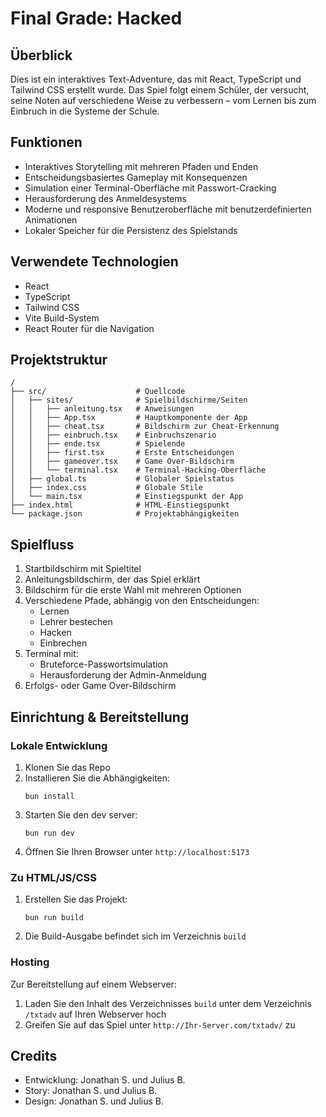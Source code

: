 # Final Grade: Hacked

## Überblick
Dies ist ein interaktives Text-Adventure, das mit React, TypeScript und Tailwind CSS erstellt wurde. Das Spiel folgt einem Schüler, der versucht, seine Noten auf verschiedene Weise zu verbessern – vom Lernen bis zum Einbruch in die Systeme der Schule.

## Funktionen
- Interaktives Storytelling mit mehreren Pfaden und Enden
- Entscheidungsbasiertes Gameplay mit Konsequenzen
- Simulation einer Terminal-Oberfläche mit Passwort-Cracking
- Herausforderung des Anmeldesystems
- Moderne und responsive Benutzeroberfläche mit benutzerdefinierten Animationen
- Lokaler Speicher für die Persistenz des Spielstands

## Verwendete Technologien
- React
- TypeScript
- Tailwind CSS
- Vite Build-System
- React Router für die Navigation

## Projektstruktur
```
/
├── src/                    # Quellcode
│   ├── sites/              # Spielbildschirme/Seiten
│   │   ├── anleitung.tsx   # Anweisungen
│   │   ├── App.tsx         # Hauptkomponente der App
│   │   ├── cheat.tsx       # Bildschirm zur Cheat-Erkennung
│   │   ├── einbruch.tsx    # Einbruchszenario
│   │   ├── ende.tsx        # Spielende
│   │   ├── first.tsx       # Erste Entscheidungen
│   │   ├── gameover.tsx    # Game Over-Bildschirm
│   │   └── terminal.tsx    # Terminal-Hacking-Oberfläche
│   ├── global.ts           # Globaler Spielstatus
│   ├── index.css           # Globale Stile
│   └── main.tsx            # Einstiegspunkt der App
├── index.html              # HTML-Einstiegspunkt
└── package.json            # Projektabhängigkeiten
```

## Spielfluss
1. Startbildschirm mit Spieltitel
2. Anleitungsbildschirm, der das Spiel erklärt
3. Bildschirm für die erste Wahl mit mehreren Optionen
4. Verschiedene Pfade, abhängig von den Entscheidungen:
   - Lernen
   - Lehrer bestechen
   - Hacken
   - Einbrechen
5. Terminal mit:
   - Bruteforce-Passwortsimulation
   - Herausforderung der Admin-Anmeldung
6. Erfolgs- oder Game Over-Bildschirm

## Einrichtung & Bereitstellung

### Lokale Entwicklung
1. Klonen Sie das Repo
2. Installieren Sie die Abhängigkeiten:
   ```
   bun install
   ```
3. Starten Sie den dev server:
   ```
   bun run dev
   ```
4. Öffnen Sie Ihren Browser unter `http://localhost:5173`

### Zu HTML/JS/CSS
1. Erstellen Sie das Projekt:
   ```
   bun run build
   ```
2. Die Build-Ausgabe befindet sich im Verzeichnis `build`

### Hosting
Zur Bereitstellung auf einem Webserver:
1. Laden Sie den Inhalt des Verzeichnisses `build` unter dem Verzeichnis `/txtadv` auf Ihren Webserver hoch
2. Greifen Sie auf das Spiel unter `http://Ihr-Server.com/txtadv/` zu

## Credits
- Entwicklung: Jonathan S. und Julius B.
- Story: Jonathan S. und Julius B.
- Design: Jonathan S. und Julius B.